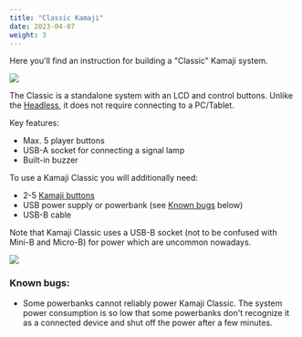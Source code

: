 ```yaml
---
title: "Classic Kamaji"
date: 2023-04-07
weight: 3
---
```


Here you'll find an instruction for building a "Classic" Kamaji system.

<img src="/images/kamaji-classic.jpg">

The Classic is a standalone system with an LCD and control buttons. Unlike the [Headless](/hardware/headless), it does not require connecting to a PC/Tablet.

Key features:

 * Max. 5 player buttons
 * USB-A socket for connecting a signal lamp
 * Built-in buzzer


To use a Kamaji Classic you will additionally need:

 * 2-5 [Kamaji buttons](/hardware/buttons)
 * USB power supply or powerbank (see [Known bugs](#known_bugs) below)
 * USB-B cable


Note that Kamaji Classic uses a USB-B socket (not to be confused with Mini-B and Micro-B) for power which are uncommon nowadays.

<img src="/images/usb-b-cable.jpeg">


### Known bugs:

 * Some powerbanks cannot reliably power Kamaji Classic. The system power consumption is so low that some powerbanks don't recognize it as a connected device and shut off the power after a few minutes.
